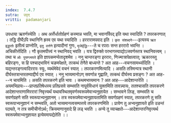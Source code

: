```yaml
---
index:  7.4.7
sutra:  उरृत्
vritti:  padamanjari
---
```


उपधाया ऋवर्णस्येति । अथ अर्त्तेर्धातोर्ग्रहणं कस्मान्न भवति, मा भवानर्पिपद् इति यथा स्यादिति ? तपरकरणात् । तद्धि दीर्घेऽपि स्थानिनि ह्रस्व एव यथा स्यादिति । हररारामपवाद इति । `कृत संशब्दने`---इत्यस्य `ऋत इद्धातोः` इतीत्वं प्राप्नोति, `वृतु वर्त्तने` इत्यादीनां गुणः, `मृजेर्वृद्धिः`---ते च रपराः सन्त हररारो भवन्ति । अचिकीर्त्तदिति । णौ कृतमपीत्त्वं न स्थानिवद् भवति । यत्र द्विरुक्ते परभागस्याद्योऽजवर्णस्तत्र स्थानिवत्त्वम् । तथा च `ओः पुयण्ज्यपरे` इति ज्ञापकमप्येतादृशमेव । ननु चान्तरङ्गा इररारः, णिज्मात्रापेक्षत्वात्; ऋकारस्तु बहिरङ्गः, स हि पश्चाद्भाविनं चङमपेक्षते, तत्कथं तेनैते बाध्यन्ते ? अत आह---वचनसामर्थ्यादिति । यद्यन्तरङ्गत्वादिररारः स्युः, व्यर्थमेवेदं वचनं स्यात् ।
तपरकरणमित्यादि । असति तस्मिन्यत्र स्थानी दीर्घस्तत्रान्तरतम्याद्दीर्घ एव स्यात् । ननु भाव्यमानोऽण् सवर्णान्न गृह्णाति, तत्कथं दीर्घस्य प्रसङ्गः ? अत आह---न चायमिति । असति तपरकरणे इति भावः । कथमभाव्यमानः ? अत आह---आदेशान्तरेति । अयमभिप्रायः---प्राप्तप्रतिषेधस्य प्रतिप्रसवे सम्भवति नापूर्वविधानं युक्तमिति तावन्न्यायः, ततश्चासति तपरकरणे आदेशान्तराणामिररारां निवृत्त्यर्थं यथावस्थितमृवर्णस्वरूपमेवाभ्यनुज्ञायेत । सम्भावने लिङ्, सम्भवति च सवर्णग्रहणे सति स्वरूपाभ्यनुज्ञानम् । तत्र स्वरूपमेवाभ्यनुज्ञायतामिति सवर्णग्रहणं स्यात्, तपरकरणे तु सति स्वरूपाभ्यनुज्ञानं न सम्भवति, अतो भाव्यमानत्वसम्पत्तये तपरकरणमिति । प्रायेण तु अभ्यनुज्ञायते इति उडन्तं पठ्यते, न तत्र समीचीनोऽर्थः; क्रियमाणानुवादे हि लड् भवति । अन्ये तु व्याचक्षते---आदेशान्तरनिवृत्त्यर्थ स्वरूपमेवाभ्यनुज्ञायत इत्येवमापद्येतेति ।।
